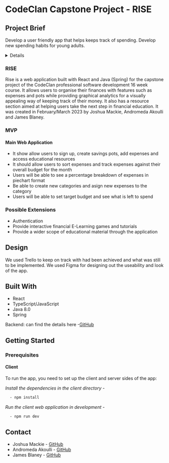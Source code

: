 # CodeClan Capstone Project - RISE

## Project Brief

Develop a user friendly app that helps keeps track of spending. Develop new spending habits for young adults.
<details>
  <ol>
    <li>
      <a href="#about">About</a>
     <ul>
      <li><a href="#design">Design</a></li>
      <li><a href="#built-with">Built With</a></li>
      <li><a href="#reflections">Reflections</a></li>
     </ul>
    </li>
    <li>
      <a href="#getting-started">Getting Started</a>
      <ul>
        <li><a href="#installation">Installation</a></li>
      </ul>
    </li>
    <li><a href="#contact">Contact</a></li>
    <li><a href="#acknowledgments">Acknowledgments</a></li>
  </ol>
</details>

<!-- ABOUT -->
### RISE

Rise is a web application built with React and Java (Spring) for the capstone project of the CodeClan  professional software development 16 week course. It allows users to organise their finances with features such as expenses and pots while providing graphical analytics for a visually appealing way of keeping track of their money. It also has a resource section aimed at helping users take the next step in financial education. It was created in February/March 2023 by Joshua Mackie, Andromeda Akoulli and James Blaney. 

<!-- BRIEF -->
### MVP

#### Main Web Application
* It show allow users to sign up, create savings pots, add expenses and access educational resources
* It should allow users to sort expenses and track expenses against their overall budget for the month
* Users will be able to see a percentage breakdown of expenses in piechart format
* Be able to create new categories and asign new expenses to the category
* Users will be able to set target budget and see what is left to spend

### Possible Extensions
* Authentication
* Provide interactive financial E-Learning games and tutorials
* Provide a wider scope of educational material through the application

<!-- DESIGN -->
## Design
We used Trello to keep on track with had been achieved and what was still to be implemented. 
We used Figma for designing out the useability and look of the app. 

<!-- BUILT WITH -->
## Built With
* React
* TypeScript/JavaScript
* Java 8.0
* Spring
  
Backend: can find the details here -[GitHub](https://github.com/MackieJG/RiseBudgetApp)

<!--GETTING STARTED -->
## Getting Started
### Prerequisites

#### Client

To run the app, you need to set up the client and server sides of the app:

*Install the dependencies in the client directory* -
```sh
  - npm install
```
*Run the client web application in development* -
```sh
  - npm run dev
```
<!-- CONTACT -->
## Contact
- Joshua Mackie - [GitHub](https://github.com/MackieJG)
- Andromeda Akoulli - [GitHub](https://github.com/AndromedaMedi)
- James Blaney - [GitHub](https://github.com/JBlaney93)








